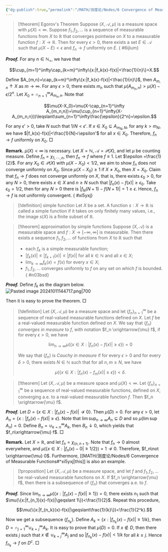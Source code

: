 ```yaml
---
{"dg-publish":true,"permalink":"/MATH/测度论/Nodes/6 Convergence of Measurable Functions/","dgPassFrontmatter":true}
---
```




> [!theorem] Egorov's Theorem 
> Suppose $(X, \mathcal{A}, \mu)$ is a measure space with $\mu(X)<\infty$. Suppose $f_1, f_2, \ldots$ is a sequence of measurable functions from $X$ to $\mathbb{R}$ that converges pointwise on $X$ to a measurable function $f: X \rightarrow \mathbb{R}$. Then for every $\epsilon>0$, there exists a set $E \in \mathcal{A}$ such that $\mu(X-E)<\epsilon$ and $f_n \rightarrow f$ uniformly on $E$.
{ #6ijlum}


**_Proof._**
For any $n\in \mathbb{N}_{+}$, we have that 

$$\cup_{m=1}^\infty\cap_{k=m}^\infty\{x:|f_k(x)-f(x)|<\frac{1}{n}\}=X.$$

Define $A_{m,n}=\cap_{k=m}^\infty\{x:|f_k(x)-f(x)|<\frac{1}{n}\}$, then $A_{m,n}\uparrow X$ as $m\to\infty$. For any $\epsilon>0$, there exists $m_n$ such that $\mu(A_{m_n,n})>\mu(X)-{\epsilon}/{2^n}$. Let $X_0=\cap_{n=1}^\infty A_{m_n,n}$. Note that

$$\mu(X-X_0)=\mu(X-\cap_{n=1}^\infty A_{m_n,n})=\mu(\cup_{n=1}^\infty(X-A_{m_n,n}))\leqslant\sum_{n=1}^\infty\frac{\epsilon}{2^n}=\epsilon.$$

For any $\epsilon'>0$, take $N$ such that $1/N<\epsilon'$. If $x\in X_0\subseteq A_{m_N,N}$, for any $k>m_N$, we have $|f_k(x)-f(x)|<\frac{1}{N}<\epsilon'$ for all $x\in X_0$. Therefore, $f_n\to f$ uniformly on $X_0$.
□


**Remark.** $\mu(X)<\infty$ is necessary. Let $X=\mathbb{N}$, $\mathcal{A}=\mathcal{P}(X)$, and let $\mu$ be counting measure. Define $f_n=\chi_{1,\cdots,n}$, then $f_n\to f$ where $f\equiv 1$. Let $\epsilon =\frac{1}{2}$. For any $X_0\in \mathcal{P}(X)$ with $\mu(X-X_0)<1/2$, we aim to show $f_n$ does not converge uniformly on $X_0$. Since $\mu(X-X_0)\geqslant 1$ if $X\neq X_0$, then $X=X_0$. Claim that $f_n\to f$ does not converge uniformly on $X$, that is, there exists $\epsilon_0>0$, for any $N>0$, there exists $x\in X$ and $n\geqslant N$ such that $|f_n(x)-f(x)|\geqslant\epsilon_0$. Take $\epsilon_0=1/2$, then for any $N>0$ there is $|f_N(N+1)-f(N+1)|=1\geqslant\epsilon$. Hence, $f_n\to f$ is not uniformly convergent. 
{ #xi5yxj}


> [!definition] simple function
> Let $X$ be a set. A function $s: X \rightarrow \mathbb{R}$ is called a simple function if it takes on only finitely many values, i.e., the image $s(X)$ is a finite subset of $\mathbb{R}$.

> [!theorem] approximation by simple functions
> Suppose $(X, \mathcal{A})$ is a measurable space and $f: X \rightarrow[-\infty, \infty]$ is measurable. Then there exists a sequence $f_1, f_2, \ldots$ of functions from $X$ to $\mathbb{R}$ such that
> - each $f_k$ is a simple measurable function;
> - $\left|f_k(x)\right| \leq\left|f_{k+1}(x)\right| \leq|f(x)|$ for all $k \in \mathbb{N}$ and all $x \in X$;
> - $\lim _{k \rightarrow \infty} f_k(x)=f(x)$ for every $x \in X$;
> - $f_1, f_2, \ldots$ converges uniformly to $f$ on any set on which $f$ is bounded.
{ #n03bsd}


**_Proof._**
Define $f_k$ as the diagram below.![Pasted image 20241011144717.png|700](/img/user/%E9%99%84%E4%BB%B6/Pasted%20image%2020241011144717.png)

Then it is easy to prove the theorem. 
□


> [!definition]
> Let $(X, \mathcal{A}, \mu)$ be a measure space and let $\left\{f_n\right\}_{n=1}^{\infty}$ be a sequence of real-valued measurable functions defined on $X$. Let $f$ be a real-valued measurable function defined on $X$. We say that $\left\{f_n\right\}$ *converges in measure* to $f$, with notation $f_n \xrightarrow{\mu} f$, if for every $\epsilon>0$, we have
> 
> $$
> \lim _{n \rightarrow \infty} \mu\left(\left\{x \in X:\left|f_n(x)-f(x)\right| \geq \epsilon\right\}\right)=0
> $$
> 
> We say that $\left\{f_n\right\}$ is *Cauchy in measure* if for every $\epsilon>0$ and for every $\delta>0$, there exists $N \in \mathbb{N}$ such that for all $n, m \geq N$, we have
> 
> $$
> \mu\left(\left\{x \in X:\left|f_n(x)-f_m(x)\right| \geq \epsilon\right\}\right)<\delta .
> $$


> [!theorem]
> Let $(X, \mathcal{A}, \mu)$ be a measure space and $\mu(X)<\infty$. Let $\left\{f_n\right\}_{n=1}^{\infty}$ be a sequence of real-valued measurable functions, defined on $X$, converging a.e. to a real-valued measurable function $f$. Then $f_n \xrightarrow{\mu} f$.

**_Proof._**
Let $D=\{x\in X:|f_n(x)-f(x)|\not\to 0\}$. Then $\mu(D)=0$. For any $\epsilon>0$, let $A_n=\{x:|f_n(x)-f(x)|\geqslant\epsilon\}$. Note that $\lim\sup_{n\to\infty}A_n\subseteq D$ and so $\mu(\lim\sup A_n)=0$. Define $B_n=\cup_{k=n}^\infty A_k$, then $B_n\downarrow 0$, which yields that $f_n\xrightarrow{\mu} f$.
□


**Remark.** Let $X=\mathbb{R}$, and let $f_n=\chi_{(n,n+1)}$. Note that $f_n\to 0$ almost everywhere, and $\mu(\{x\in X:|f_{n}(x)-0|\geqslant 1/2\})=1\not\to 0$. Therefore, $f_n\not \xrightarrow{\mu} 0$. Furthermore, [[MATH/测度论/Nodes/6 Convergence of Measurable Functions#^xi5yxj\|this]] is also an example.


> [!proposition]
> Let $(X, \mathcal{A}, \mu)$ be a measure space, and let $f$ and $f_1, f_2, \ldots$ be real-valued measurable functions on $X$. If $f_n \xrightarrow{\mu} f$, then there is a subsequence of $\left\{f_n\right\}$ that converges a.e. to $f$.

**_Proof._**
Since $\lim_{n\to\infty}\mu(\{x:|f_n(x)-f(x)|\geqslant 1\})=0$, there exists $n_1$ such that $\mu(\{x:|f_{n_1}(x)-f(x)|\geqslant 1\})<\frac{1}{2}$. Repeat this procedure, 

$$\mu(\{x:|f_{n_k}(x)-f(x)|\geqslant\frac{1}{k}\})<\frac{1}{2^k}.$$

Now we get a subsequence $\{f_{n_k}\}$. Define $A_k=\{x:|f_{n_k}(x)-f(x)|\geqslant 1/k\}$, then $D=\cap_{j=1}^\infty\cup_{k=j}^\infty A_k$. It is easy to prove that $\mu(D)=0$. If $x\not\in D$, then there exists $j$ such that $x\not\in \cup_{k=j}^\infty A_j$ and so $|f_{n_k}(x)-f(x)|<1/k$ for all $k\geqslant j$. Hence $f_{n_k}\to f$ on $D^c$. 
□
